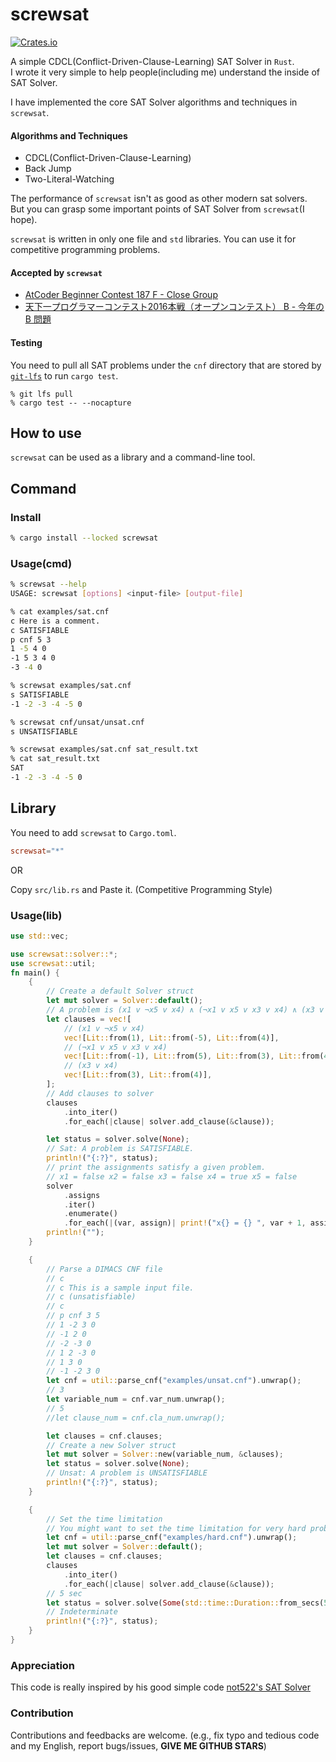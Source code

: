 # screwsat

[![Crates.io](https://img.shields.io/crates/v/screwsat)](https://crates.io/crates/screwsat)

A simple CDCL(Conflict-Driven-Clause-Learning) SAT Solver in `Rust`.  
I wrote it very simple to help people(including me) understand the inside of SAT Solver.  


I have implemented the core SAT Solver algorithms and techniques in `screwsat`.  
#### Algorithms and Techniques
- CDCL(Conflict-Driven-Clause-Learning)
- Back Jump
- Two-Literal-Watching

The performance of `screwsat` isn't as good as other modern sat solvers.  
But you can grasp some important points of SAT Solver from `screwsat`(I hope).  


`screwsat` is written in only one file and `std` libraries. You can use it for competitive programming problems.  

#### Accepted by `screwsat`
- [AtCoder Beginner Contest 187 F - Close Group](https://atcoder.jp/contests/abc187/submissions/19235301)
- [天下一プログラマーコンテスト2016本戦（オープンコンテスト） B - 今年の B 問題](https://atcoder.jp/contests/tenka1-2016-final-open/submissions/19375260)


#### Testing

You need to pull all SAT problems under the `cnf` directory that are stored by [`git-lfs`](https://git-lfs.github.com/) to run `cargo test`.

```
% git lfs pull
% cargo test -- --nocapture
```

## How to use

`screwsat` can be used as a library and a command-line tool.

## Command

### Install

```bash
% cargo install --locked screwsat
```

### Usage(cmd)

```bash
% screwsat --help
USAGE: screwsat [options] <input-file> [output-file]

% cat examples/sat.cnf
c Here is a comment.
c SATISFIABLE
p cnf 5 3
1 -5 4 0
-1 5 3 4 0
-3 -4 0

% screwsat examples/sat.cnf
s SATISFIABLE
-1 -2 -3 -4 -5 0

% screwsat cnf/unsat/unsat.cnf
s UNSATISFIABLE

% screwsat examples/sat.cnf sat_result.txt
% cat sat_result.txt
SAT
-1 -2 -3 -4 -5 0

```

## Library

You need to add `screwsat` to `Cargo.toml`.

```toml
screwsat="*"
```

OR

Copy `src/lib.rs` and Paste it. (Competitive Programming Style)

### Usage(lib)

```rust
use std::vec;

use screwsat::solver::*;
use screwsat::util;
fn main() {
    {
        // Create a default Solver struct
        let mut solver = Solver::default();
        // A problem is (x1 v ¬x5 v x4) ∧ (¬x1 v x5 v x3 v x4) ∧ (x3 v x4)
        let clauses = vec![
            // (x1 v ¬x5 v x4)
            vec![Lit::from(1), Lit::from(-5), Lit::from(4)],
            // (¬x1 v x5 v x3 v x4)
            vec![Lit::from(-1), Lit::from(5), Lit::from(3), Lit::from(4)],
            // (x3 v x4)
            vec![Lit::from(3), Lit::from(4)],
        ];
        // Add clauses to solver
        clauses
            .into_iter()
            .for_each(|clause| solver.add_clause(&clause));

        let status = solver.solve(None);
        // Sat: A problem is SATISFIABLE.
        println!("{:?}", status);
        // print the assignments satisfy a given problem.
        // x1 = false x2 = false x3 = false x4 = true x5 = false
        solver
            .assigns
            .iter()
            .enumerate()
            .for_each(|(var, assign)| print!("x{} = {} ", var + 1, assign));
        println!("");
    }

    {
        // Parse a DIMACS CNF file
        // c
        // c This is a sample input file.
        // c (unsatisfiable)
        // c
        // p cnf 3 5
        // 1 -2 3 0
        // -1 2 0
        // -2 -3 0
        // 1 2 -3 0
        // 1 3 0
        // -1 -2 3 0
        let cnf = util::parse_cnf("examples/unsat.cnf").unwrap();
        // 3
        let variable_num = cnf.var_num.unwrap();
        // 5
        //let clause_num = cnf.cla_num.unwrap();

        let clauses = cnf.clauses;
        // Create a new Solver struct
        let mut solver = Solver::new(variable_num, &clauses);
        let status = solver.solve(None);
        // Unsat: A problem is UNSATISFIABLE
        println!("{:?}", status);
    }

    {
        // Set the time limitation
        // You might want to set the time limitation for very hard problem
        let cnf = util::parse_cnf("examples/hard.cnf").unwrap();
        let mut solver = Solver::default();
        let clauses = cnf.clauses;
        clauses
            .into_iter()
            .for_each(|clause| solver.add_clause(&clause));
        // 5 sec
        let status = solver.solve(Some(std::time::Duration::from_secs(5)));
        // Indeterminate
        println!("{:?}", status);
    }
}

```

### Appreciation

This code is really inspired by his good simple code [not522's SAT Solver](https://github.com/not522/CompetitiveProgramming/blob/master/include/math/sat.hpp)

### Contribution
Contributions and feedbacks are welcome. (e.g., fix typo and tedious code and my English, report bugs/issues, **GIVE ME GITHUB STARS**)